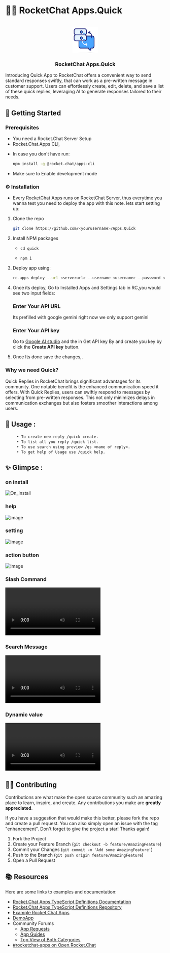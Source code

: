 #  🚀💬 RocketChat Apps.Quick


<!-- PROJECT LOGO -->
<br />
<div align="center">
  <a href="https://github.com/Nabhag8848/RocketChat.Apps-OAuth2">
    <img src="quick/icon.png" alt="Logo" width="80" height="80">
  </a>

  <h3 align="center">RocketChat Apps.Quick</h3>
</div>





Introducing Quick App to RocketChat offers a convenient way to send standard responses swiftly, that can work as a pre-written message in customer support. Users can effortlessly create, edit, delete, and save a list of these quick replies, leveraging AI to generate responses tailored to their needs.




##  📜 Getting Started

### Prerequisites

- You need a Rocket.Chat Server Setup
- Rocket.Chat.Apps CLI, 
* In case you don't have run:
  ```sh
  npm install -g @rocket.chat/apps-cli
  ```
- Make sure to Enable development mode



### ⚙️ Installation
- Every RocketChat Apps runs on RocketChat Server, thus everytime you wanna test you need to deploy the app with this note. lets start setting up:

1. Clone the repo
   ```sh
   git clone https://github.com/<yourusername>/Apps.Quick
   ```
2. Install NPM packages

   - `cd quick`
   
   - `npm i`

3. Deploy app using:
   ```sh
   rc-apps deploy --url <serverurl> --username <username> --password <password>
   ```
<!-- PROJECT SHIELDS -->
<!--
*** I'm using markdown "reference style" links for readability.
*** Reference links are enclosed in brackets [ ] instead of parentheses ( ).
*** See the bottom of this document for the declaration of the reference variables
*** for contributors-url, forks-url, etc. This is an optional, concise syntax you may use.
*** https://www.markdownguide.org/basic-syntax/#reference-style-links
-->
>

4. Once its deploy, Go to Installed Apps and Settings tab in RC,you would see two input fields:
   
    ### Enter Your API URL 
     Its prefilled with google gemini right now we only support gemini
    ### Enter Your API key
     Go to [Google AI studio](https://aistudio.google.com/) and the in Get API key By and create you key by click the **Create API key** button.

    

5. Once Its done save the changes,.
  

<!-- ABOUT THE PROJECT -->
### Why we need Quick?

 Quick Replies in RocketChat brings significant advantages for its community. One notable benefit is the enhanced communication speed it offers. With Quick Replies, users can swiftly respond to messages by selecting from pre-written responses. This not only minimizes delays in communication exchanges but also fosters smoother interactions among users.

## 🚀 Usage :

```
     • To create new reply /quick create.
     • To list all you reply /quick list.
     • To use search using preview /qs <name of reply>.
     • To get help of Usage use /quick help.

```

## ✨ Glimpse :

### on install
![On_install](https://github.com/VipinDevelops/Apps.Quick/assets/99081689/40e9f995-c8b9-4b89-bbd8-43dafd485a9c)

### help
![image](https://github.com/VipinDevelops/Apps.Quick/assets/99081689/24663332-b3b6-4127-b4eb-e936b55c4f48)
### setting
![image](https://github.com/VipinDevelops/Apps.Quick/assets/99081689/54b8b15b-abc2-4ea9-b94e-2418bb0b2265)
### action button
![image](https://github.com/VipinDevelops/Apps.Quick/assets/99081689/af7e8d86-1901-4a66-8794-8020a46d60e8)

### Slash Command
<video src="https://github.com/VipinDevelops/Apps.Quick/assets/99081689/7749ea49-2a21-42a3-95b0-38a57a26fc1a"></video>
### Search Message
<video src="https://github.com/VipinDevelops/Apps.Quick/assets/99081689/33ad68c3-876e-4203-8fb3-57a029c819a3"></video>
### Dynamic value
<video src="https://github.com/VipinDevelops/Apps.Quick/assets/99081689/bf23b9ee-5750-4a7d-a009-2da6fcc11b1b"></video>



<!-- CONTRIBUTING -->
## 🧑‍💻 Contributing

Contributions are what make the open source community such an amazing place to learn, inspire, and create. Any contributions you make are **greatly appreciated**.

If you have a suggestion that would make this better, please fork the repo and create a pull request. You can also simply open an issue with the tag "enhancement".
Don't forget to give the project a star! Thanks again!

1. Fork the Project
2. Create your Feature Branch (`git checkout -b feature/AmazingFeature`)
3. Commit your Changes (`git commit -m 'Add some AmazingFeature'`)
4. Push to the Branch (`git push origin feature/AmazingFeature`)
5. Open a Pull Request

## 📚 Resources
Here are some links to examples and documentation:
- [Rocket.Chat Apps TypeScript Definitions Documentation](https://rocketchat.github.io/Rocket.Chat.Apps-engine/)
- [Rocket.Chat Apps TypeScript Definitions Repository](https://github.com/RocketChat/Rocket.Chat.Apps-engine)
- [Example Rocket.Chat Apps](https://github.com/graywolf336/RocketChatApps)
- [DemoApp](https://github.com/RocketChat/Rocket.Chat.Demo.App)
- Community Forums
  - [App Requests](https://forums.rocket.chat/c/rocket-chat-apps/requests)
  - [App Guides](https://forums.rocket.chat/c/rocket-chat-apps/guides)
  - [Top View of Both Categories](https://forums.rocket.chat/c/rocket-chat-apps)
- [#rocketchat-apps on Open.Rocket.Chat](https://open.rocket.chat/channel/rocketchat-apps)



<!-- MARKDOWN LINKS & IMAGES -->
<!-- https://www.markdownguide.org/basic-syntax/#reference-style-links -->
[contributors-shield]: https://img.shields.io/github/contributors/VipinDevelops/Apps.Quick?style=for-the-badge
[contributors-url]:https://github.com/VipinDevelops/Apps.Quick/graphs/contributors
[forks-shield]: https://img.shields.io/github/forks/VipinDevelops/Apps.Quick?style=for-the-badge
[forks-url]:https://github.com/VipinDevelops/Apps.Quick/network/members
[stars-shield]: https://img.shields.io/github/stars/VipinDevelops/Apps.Quick?style=for-the-badge
[stars-url]:https://github.com/VipinDevelops/Apps.Quick/stargazers
[issues-shield]: https://img.shields.io/github/issues/VipinDevelops/Apps.Quick?style=for-the-badge
[issues-url]:https://github.com/VipinDevelops/Apps.Quick/issues
[license-shield]: https://img.shields.io/github/license/VipinDevelops/Apps.Quick?style=for-the-badge
[license-url]:https://github.com/VipinDevelops/Apps.Quick/blob/master/LICENSE.txt
